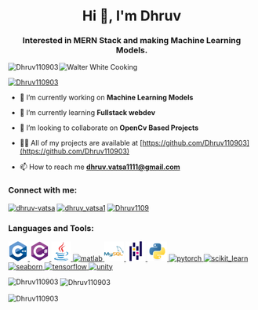<h1 align="center">Hi 👋, I'm Dhruv</h1>
<h3 align="center">Interested in MERN Stack and making Machine Learning Models.</h3>

<img align="right" alt="Walter White Cooking" width="400" src="https://media1.tenor.com/images/a2275664d542e8c76b89086ed9d2327f/tenor.gif">

<p align="left"> <img src="https://komarev.com/ghpvc/?username=Dhruv110903&label=Profile%20views&color=0e75b6&style=flat" alt="Dhruv110903" /> </p>

<p align="left"> <a href="https://github.com/ryo-ma/github-profile-trophy"><img src="https://github-profile-trophy.vercel.app/?username=Dhruv110903" alt="Dhruv110903" /></a> </p>

- 🔭 I’m currently working on **Machine Learning Models**

- 🌱 I’m currently learning **Fullstack webdev**

- 👯 I’m looking to collaborate on **OpenCv Based Projects**

- 👨‍💻 All of my projects are available at [https://github.com/Dhruv110903](https://github.com/Dhruv110903)

- 📫 How to reach me **dhruv.vatsa1111@gmail.com**


<h3 align="left">Connect with me:</h3>
<p align="left">
<a href="https://www.linkedin.com/in/dhruv-vatsa/" target="blank"><img align="center" src="https://raw.githubusercontent.com/rahuldkjain/github-profile-readme-generator/master/src/images/icons/Social/linked-in-alt.svg" alt="dhruv-vatsa" height="30" width="40" /></a>
<a href="https://www.instagram.com/dhruv_vatsa1" target="blank"><img align="center" src="https://raw.githubusercontent.com/rahuldkjain/github-profile-readme-generator/master/src/images/icons/Social/instagram.svg" alt="dhruv_vatsa1" height="30" width="40" /></a>
<a href="https://leetcode.com/Dhruv1109/" target="blank"><img align="center" src="https://raw.githubusercontent.com/rahuldkjain/github-profile-readme-generator/master/src/images/icons/Social/leet-code.svg" alt="Dhruv1109" height="30" width="40" /></a>
</p>

<h3 align="left">Languages and Tools:</h3>
<p align="left"> 
<a href="https://www.w3schools.com/cpp/" target="_blank" rel="noreferrer"> 
  <img src="https://raw.githubusercontent.com/devicons/devicon/master/icons/cplusplus/cplusplus-original.svg" alt="cplusplus" width="40" height="40"/>
</a> 
<a href="https://www.w3schools.com/cs/" target="_blank" rel="noreferrer"> 
  <img src="https://raw.githubusercontent.com/devicons/devicon/master/icons/csharp/csharp-original.svg" alt="csharp" width="40" height="40"/>
</a> 
<a href="https://www.java.com" target="_blank" rel="noreferrer"> 
  <img src="https://raw.githubusercontent.com/devicons/devicon/master/icons/java/java-original.svg" alt="java" width="40" height="40"/>
</a> 
<a href="https://www.mathworks.com/" target="_blank" rel="noreferrer"> 
  <img src="https://upload.wikimedia.org/wikipedia/commons/2/21/Matlab_Logo.png" alt="matlab" width="40" height="40"/>
</a> 
<a href="https://www.mysql.com/" target="_blank" rel="noreferrer"> 
  <img src="https://raw.githubusercontent.com/devicons/devicon/master/icons/mysql/mysql-original-wordmark.svg" alt="mysql" width="40" height="40"/>
</a> 
<a href="https://pandas.pydata.org/" target="_blank" rel="noreferrer"> 
  <img src="https://raw.githubusercontent.com/devicons/devicon/2ae2a900d2f041da66e950e4d48052658d850630/icons/pandas/pandas-original.svg" alt="pandas" width="40" height="40"/>
</a> 
<a href="https://www.python.org" target="_blank" rel="noreferrer"> 
  <img src="https://raw.githubusercontent.com/devicons/devicon/master/icons/python/python-original.svg" alt="python" width="40" height="40"/>
</a> 
<a href="https://pytorch.org/" target="_blank" rel="noreferrer"> 
  <img src="https://www.vectorlogo.zone/logos/pytorch/pytorch-icon.svg" alt="pytorch" width="40" height="40"/>
</a> 
<a href="https://scikit-learn.org/" target="_blank" rel="noreferrer"> 
  <img src="https://upload.wikimedia.org/wikipedia/commons/0/05/Scikit_learn_logo_small.svg" alt="scikit_learn" width="40" height="40"/>
</a> 
<a href="https://seaborn.pydata.org/" target="_blank" rel="noreferrer"> 
  <img src="https://seaborn.pydata.org/_images/logo-mark-lightbg.svg" alt="seaborn" width="40" height="40"/>
</a> 
<a href="https://www.tensorflow.org" target="_blank" rel="noreferrer"> 
  <img src="https://www.vectorlogo.zone/logos/tensorflow/tensorflow-icon.svg" alt="tensorflow" width="40" height="40"/>
</a> 
<a href="https://unity.com/" target="_blank" rel="noreferrer"> 
  <img src="https://www.vectorlogo.zone/logos/unity3d/unity3d-icon.svg" alt="unity" width="40" height="40"/>
</a> 
</p>

<p><img align="left" src="https://github-readme-stats.vercel.app/api/top-langs?username=Dhruv110903&show_icons=true&locale=en&layout=compact" alt="Dhruv110903" /></p>

<p>&nbsp;<img align="center" src="https://github-readme-stats.vercel.app/api?username=Dhruv110903&show_icons=true&locale=en" alt="Dhruv110903" /></p>

<p><img align="center" src="https://github-readme-streak-stats.herokuapp.com/?user=Dhruv110903&" alt="Dhruv110903" /></p>
